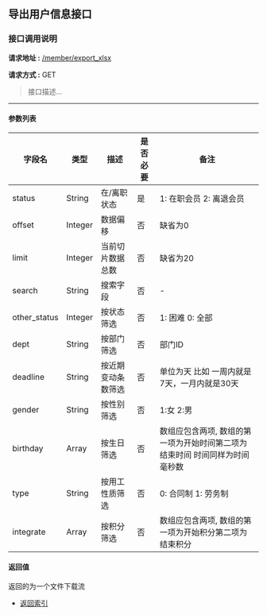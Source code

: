 ## 导出用户信息接口

### 接口调用说明

__请求地址 :__ [/member/export_xlsx](#)

__请求方式 :__ GET

> 接口描述...

--------------------------------------

#### 参数列表

|字段名|类型|描述|是否必要|备注|
|-|-|-|-|-|
|status|String|在/离职状态|是|1: 在职会员 2: 离退会员|
|offset|Integer|数据偏移|否|缺省为0|
|limit|Integer|当前切片数据总数|否|缺省为20|
|search|String|搜索字段|否|-|
|other_status|Integer|按状态筛选|否|1: 困难 0: 全部|
|dept|String|按部门筛选|否|部门ID|
|deadline|String|按近期变动条数筛选|否|单位为天 比如 一周内就是7天，一月内就是30天|
|gender|String|按性别筛选|否|1:女 2:男|
|birthday|Array<String>|按生日筛选|否|数组应包含两项, 数组的第一项为开始时间第二项为结束时间 时间同样为时间毫秒数|
|type|String|按用工性质筛选|否|0: 合同制 1: 劳务制|
|integrate|Array<String>|按积分筛选|否|数组应包含两项, 数组的第一项为开始积分第二项为结束积分|


#### 返回值

返回的为一个文件下载流


* [返回索引](../readme.md)
